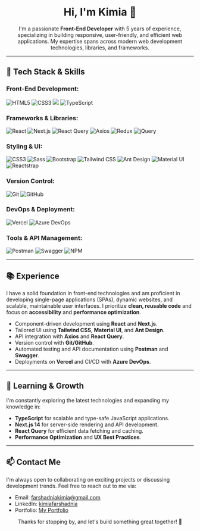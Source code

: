 <h1 align="center">Hi, I'm Kimia 👋</h1>

<p align="center">
  I'm a passionate <strong>Front-End Developer</strong> with 5 years of experience, specializing in building responsive, user-friendly, and efficient web applications. My expertise spans across modern web development technologies, libraries, and frameworks.
</p>

---

<h2>🔧 Tech Stack & Skills</h2>

<h3>Front-End Development:</h3>
<p>
  <img src="https://img.shields.io/badge/-HTML5-E34F26?logo=html5&logoColor=white" alt="HTML5">
  <img src="https://img.shields.io/badge/-CSS3-1572B6?logo=css3&logoColor=white" alt="CSS3">
  <img src="https://img.shields.io/badge/-JavaScript-F7DF1E?style=flat&logo=javascript&logoColor=white"/>
  <img src="https://img.shields.io/badge/-TypeScript-007ACC?logo=typescript&logoColor=white" alt="TypeScript">
</p>

<h3>Frameworks & Libraries:</h3>
<p>
  <img src="https://img.shields.io/badge/-React-61DAFB?logo=react&logoColor=black" alt="React">
  <img src="https://img.shields.io/badge/-Next.js-000000?logo=next.js&logoColor=white" alt="Next.js">
  <img src="https://img.shields.io/badge/-React_Query-FF4154?logo=react-query&logoColor=white" alt="React Query">
  <img src="https://img.shields.io/badge/-Axios-5A29E4?logo=axios&logoColor=white" alt="Axios">
  <img src="https://img.shields.io/badge/-Redux-764ABC?logo=redux&logoColor=white" alt="Redux">
  <img src="https://img.shields.io/badge/-jQuery-0769AD?logo=jquery&logoColor=white" alt="jQuery">
</p>

<h3>Styling & UI:</h3>
<p>
  <img src="https://img.shields.io/badge/-CSS3-1572B6?logo=css3&logoColor=white" alt="CSS3">
  <img src="https://img.shields.io/badge/-Sass-CC6699?logo=sass&logoColor=white" alt="Sass">
  <img src="https://img.shields.io/badge/-Bootstrap-7952B3?logo=bootstrap&logoColor=white" alt="Bootstrap">
  <img src="https://img.shields.io/badge/-Tailwind_CSS-38B2AC?logo=tailwind-css&logoColor=white" alt="Tailwind CSS">
  <img src="https://img.shields.io/badge/-Ant_Design-0170FE?logo=ant-design&logoColor=white" alt="Ant Design">
  <img src="https://img.shields.io/badge/-Material_UI-0081CB?logo=mui&logoColor=white" alt="Material UI">
  <img src="https://img.shields.io/badge/-Reactstrap-61DAFB?logo=react&logoColor=white" alt="Reactstrap">
</p>

<h3>Version Control:</h3>
<p>
  <img src="https://img.shields.io/badge/-Git-F05032?logo=git&logoColor=white" alt="Git">
  <img src="https://img.shields.io/badge/-GitHub-181717?logo=github&logoColor=white" alt="GitHub">
</p>

<h3>DevOps & Deployment:</h3>
<p>
  <img src="https://img.shields.io/badge/-Vercel-000000?logo=vercel&logoColor=white" alt="Vercel">
  <img src="https://img.shields.io/badge/-Azure_DevOps-0078D7?logo=azure-devops&logoColor=white" alt="Azure DevOps">
</p>

<h3>Tools & API Management:</h3>
<p>
  <img src="https://img.shields.io/badge/-Postman-FF6C37?logo=postman&logoColor=white" alt="Postman">
  <img src="https://img.shields.io/badge/-Swagger-85EA2D?logo=swagger&logoColor=white" alt="Swagger">
  <img src="https://img.shields.io/badge/-NPM-CB3837?logo=npm&logoColor=white" alt="NPM">
</p>

---

<h2>📚 Experience</h2>

<p>I have a solid foundation in front-end technologies and am proficient in developing single-page applications (SPAs), dynamic websites, and scalable, maintainable user interfaces. I prioritize <strong>clean, reusable code</strong> and focus on <strong>accessibility</strong> and <strong>performance optimization</strong>.</p>

<ul>
  <li>Component-driven development using <strong>React</strong> and <strong>Next.js</strong>.</li>
  <li>Tailored UI using <strong>Tailwind CSS</strong>, <strong>Material UI</strong>, and <strong>Ant Design</strong>.</li>
  <li>API integration with <strong>Axios</strong> and <strong>React Query</strong>.</li>
  <li>Version control with <strong>Git/GitHub</strong>.</li>
  <li>Automated testing and API documentation using <strong>Postman</strong> and <strong>Swagger</strong>.</li>
  <li>Deployments on <strong>Vercel</strong> and CI/CD with <strong>Azure DevOps</strong>.</li>
</ul>

---

<h2>🌱 Learning & Growth</h2>
<p>I'm constantly exploring the latest technologies and expanding my knowledge in:</p>
<ul>
  <li><strong>TypeScript</strong> for scalable and type-safe JavaScript applications.</li>
  <li><strong>Next.js 14</strong> for server-side rendering and API development.</li>
  <li><strong>React Query</strong> for efficient data fetching and caching.</li>
  <li><strong>Performance Optimization</strong> and <strong>UX Best Practices</strong>.</li>
</ul>

---

<h2>📫 Contact Me</h2>

<p>I'm always open to collaborating on exciting projects or discussing development trends. Feel free to reach out to me via:</p>

<ul>
  <li>Email: <a href="mailto:farshadniakimia@gmail.com">farshadniakimia@gmail.com</a></li>
  <li>LinkedIn: <a href="https://www.linkedin.com/in/kimiafarshadnia/">kimiafarshadnia</a></li>
  <li>Portfolio: <a href="https://kimiafarshadnia.com">My Portfolio</a></li>
</ul>

<p align="center">Thanks for stopping by, and let's build something great together! 🚀</p>
